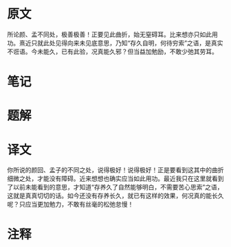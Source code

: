 # 原文
所论颜、孟不同处，极善极善！正要见此曲折，始无窒碍耳。比来想亦只如此用功。熹近只就此处见得向来未见底意思，乃知“存久自明，何待穷索”之语，是真实不诳语。今未能久，已有此验，况真能久邪？但当益加勉励，不敢少弛其劳耳。


# 笔记

# 题解

# 译文
你所说的颜回、孟子的不同之处，说得极好！说得极好！正是要看到这其中的曲折细微之处，才能没有障碍。近来想想也确实应当如此用功。最近我只在这里就看到了以前未能看到的意思，才知道“存养久了自然能够明白，不需要苦心思索”之语，这就是真真切切的话。如今还没有存养长久，就已有这样的效果，何况真的能长久呢？只应当更加勉力，不敢有丝毫的松弛怠慢！
# 注释
